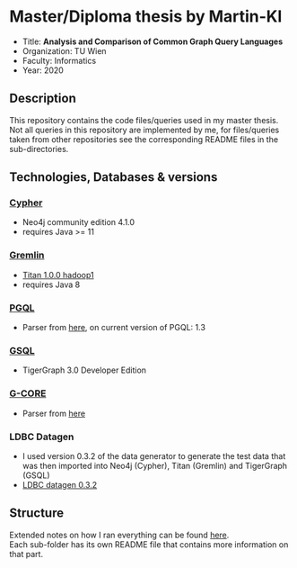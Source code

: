 # Master/Diploma thesis by Martin-Kl
- Title: **Analysis and Comparison of Common Graph Query Languages**
- Organization: TU Wien
- Faculty: Informatics
- Year: 2020

## Description
This repository contains the code files/queries used in my master thesis.  
Not all queries in this repository are implemented by me, for files/queries taken from other repositories see
the corresponding README files in the sub-directories.


## Technologies, Databases & versions
### [Cypher](cypher/)
- Neo4j community edition 4.1.0
- requires Java >= 11
### [Gremlin](gremlin/)
- [Titan 1.0.0 hadoop1](https://github.com/thinkaurelius/titan/)
- requires Java 8
### [PGQL](pgql/)
- Parser from [here](https://github.com/oracle/pgql-lang), on current version of PGQL: 1.3
### [GSQL](gsql/)
- TigerGraph 3.0 Developer Edition
### [G-CORE](g-core/)
- Parser from [here](https://github.com/ldbc/ldbc_gcore_parser)
### LDBC Datagen
- I used version 0.3.2 of the data generator to generate the test data that was then imported into Neo4j (Cypher),
Titan (Gremlin) and TigerGraph (GSQL)
 - [LDBC datagen 0.3.2](https://github.com/ldbc/ldbc_snb_datagen/releases/tag/v0.3.2)


## Structure
Extended notes on how I ran everything can be found [here](Notes%20on%20how%20to%20run%20everything.md).  
Each sub-folder has its own README file that contains more information on that part.